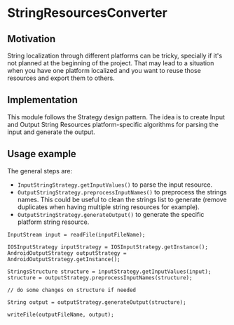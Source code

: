 # StringResourcesConverter


## Motivation

String localization through different platforms can be tricky, specially if it's not planned at the beginning of the project. That may lead to a situation when you have one platform localized and you want to reuse those resources and export them to others.

## Implementation

This module follows the Strategy design pattern. The idea is to create Input and Output String Resources platform-specific algorithms for parsing the input and generate the output.

## Usage example

The general steps are:

- `InputStringStrategy.getInputValues()` to parse the input resource.
- `OutputStringStrategy.preprocessInputNames()` to preprocess the strings names. This could be useful to clean the strings list to generate (remove duplicates when having multiple string resources for example).
- `OutputStringStrategy.generateOutput()` to generate the specific platform string resource.

```
InputStream input = readFile(inputFileName);

IOSInputStrategy inputStrategy = IOSInputStrategy.getInstance();
AndroidOutputStrategy outputStrategy = AndroidOutputStrategy.getInstance();

StringsStructure structure = inputStrategy.getInputValues(input);
structure = outputStrategy.preprocessInputNames(structure);

// do some changes on structure if needed

String output = outputStrategy.generateOutput(structure);

writeFile(outputFileName, output);

```
